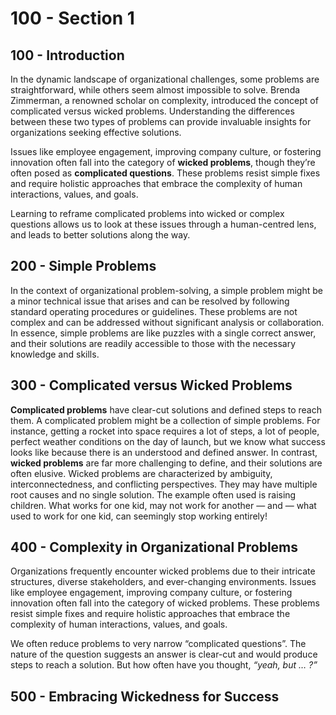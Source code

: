 # 100 - Section 1

## 100 - Introduction

In the dynamic landscape of organizational challenges, some problems are straightforward, while others seem almost impossible to solve. Brenda Zimmerman, a renowned scholar on complexity, introduced 
 the concept of complicated versus wicked problems. Understanding the differences between these two types of problems can provide invaluable insights for organizations seeking effective solutions.

Issues like employee engagement, improving company culture, or fostering innovation often fall into the category of **wicked problems**, though they’re often posed as **complicated questions**. These problems resist simple fixes and require holistic approaches that embrace the complexity of human interactions, values, and goals.

Learning to reframe complicated problems into wicked or complex questions allows us to look at these issues through a human-centred lens, and leads to better solutions along the way.

## 200 - Simple Problems

In the context of organizational problem-solving, a simple problem might be a minor technical issue that arises and can be resolved by following standard operating procedures or guidelines. These
problems are not complex and can be addressed without significant analysis or collaboration. In essence, simple problems are like puzzles with a single correct answer, and their solutions are readily
accessible to those with the necessary knowledge and skills.

## 300 - Complicated versus Wicked Problems

**Complicated problems** have clear-cut solutions and defined steps to reach them. A complicated problem might be a collection of simple problems. For instance, getting a rocket into space requires a
lot of steps, a lot of people, perfect weather conditions on the day of launch, but we know what success looks like because there is an understood and defined answer. In contrast, **wicked problems** are far more challenging to define, and their solutions are often elusive. Wicked problems are characterized by ambiguity, interconnectedness, and conflicting perspectives. They may have multiple root causes and no single solution. The example often used is raising children. What works for one kid, may not work for another — and — what used to work for one kid, can seemingly stop working entirely!

## 400 - Complexity in Organizational Problems

Organizations frequently encounter wicked problems due to their intricate structures, diverse stakeholders, and ever-changing environments. Issues like employee engagement, improving company
culture, or fostering innovation often fall into the category of wicked problems. These problems resist simple fixes and require holistic approaches that embrace the complexity of human interactions, values, and goals.

We often reduce problems to very narrow “complicated questions”. The nature of the question suggests an answer is clear-cut and would produce steps to reach a solution. But how often have you thought, *“yeah, but … ?”*

## 500 - Embracing Wickedness for Success

